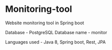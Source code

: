 # Monitoring-tool
Website monitoring tool in Spring boot

Database - PostgreSQL
Database name - monitor

Languages used - Java 8, Spring boot, Rest, JPA
